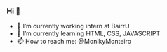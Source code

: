 ### Hi  👋



- 🔭 I’m currently working intern at BairrU
- 🌱 I’m currently learning HTML, CSS, JAVASCRIPT 
- 📫 How to reach me: @MonikyMonteiro

